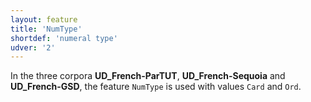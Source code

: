 ```yaml
---
layout: feature
title: 'NumType'
shortdef: 'numeral type'
udver: '2'
---
```


In the three corpora **UD_French-ParTUT**, **UD_French-Sequoia** and **UD_French-GSD**, the feature `NumType` is used with values `Card` and `Ord`.
